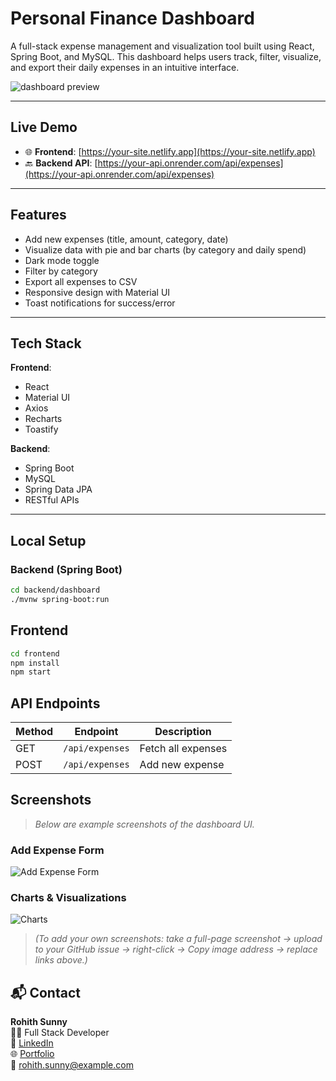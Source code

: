 #  Personal Finance Dashboard

A full-stack expense management and visualization tool built using React, Spring Boot, and MySQL. This dashboard helps users track, filter, visualize, and export their daily expenses in an intuitive interface.

![dashboard preview](<img width="1440" alt="Screenshot 2025-04-08 at 12 31 39 PM" src="https://github.com/user-attachments/assets/b614c86b-3c2f-450e-b64b-930a5fbe97ed" />
)

---

##  Live Demo

- 🌐 **Frontend**: [https://your-site.netlify.app](https://your-site.netlify.app)
- 🔙 **Backend API**: [https://your-api.onrender.com/api/expenses](https://your-api.onrender.com/api/expenses)

---

##  Features

-  Add new expenses (title, amount, category, date)
-  Visualize data with pie and bar charts (by category and daily spend)
-  Dark mode toggle
-  Filter by category
-  Export all expenses to CSV
-  Responsive design with Material UI
-  Toast notifications for success/error

---

##  Tech Stack

**Frontend**:
- React
- Material UI
- Axios
- Recharts
- Toastify

**Backend**:
- Spring Boot
- MySQL
- Spring Data JPA
- RESTful APIs

---

##  Local Setup

###  Backend (Spring Boot)

```bash
cd backend/dashboard
./mvnw spring-boot:run
```
##  Frontend
```bash
cd frontend
npm install
npm start
```

##  API Endpoints

| Method | Endpoint         | Description        |
|--------|------------------|--------------------|
| GET    | `/api/expenses`  | Fetch all expenses |
| POST   | `/api/expenses`  | Add new expense    |

##  Screenshots

> *Below are example screenshots of the dashboard UI.*

###  Add Expense Form
![Add Expense Form](https://user-images.githubusercontent.com/your-github-id/add-expense-screenshot.png)

###  Charts & Visualizations
![Charts](https://user-images.githubusercontent.com/your-github-id/charts-screenshot.png)

> *(To add your own screenshots: take a full-page screenshot → upload to your GitHub issue → right-click → Copy image address → replace links above.)*

## 📬 Contact

**Rohith Sunny**  
👨‍💻 Full Stack Developer  
📍 [LinkedIn](https://www.linkedin.com/in/your-link/)  
🌐 [Portfolio](https://your-portfolio.com)  
📧 rohith.sunny@example.com
